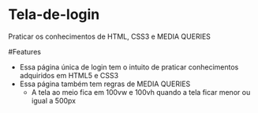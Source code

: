 # Tela-de-login
Praticar os conhecimentos de HTML, CSS3 e MEDIA QUERIES

#Features
- Essa página única de login tem o intuito de praticar conhecimentos adquiridos em HTML5 e CSS3
- Essa página também tem regras de MEDIA QUERIES
    - A tela ao meio fica em 100vw e 100vh quando a tela ficar menor ou igual a 500px
